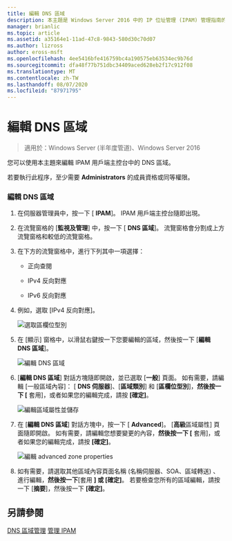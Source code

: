 ```yaml
---
title: 編輯 DNS 區域
description: 本主題是 Windows Server 2016 中的 IP 位址管理 (IPAM) 管理指南的一部分。
manager: brianlic
ms.topic: article
ms.assetid: a35164e1-11ad-47c8-9843-580d30c70d07
ms.author: lizross
author: eross-msft
ms.openlocfilehash: 4ee5416bfe416759bc4a190575eb63534ec9b76d
ms.sourcegitcommit: dfa48f77b751dbc34409aced628eb2f17c912f08
ms.translationtype: MT
ms.contentlocale: zh-TW
ms.lasthandoff: 08/07/2020
ms.locfileid: "87971795"
---
```

# <a name="edit-a-dns-zone"></a>編輯 DNS 區域

>適用於：Windows Server (半年度管道)、Windows Server 2016

您可以使用本主題來編輯 IPAM 用戶端主控台中的 DNS 區域。

若要執行此程序，至少需要 **Administrators** 的成員資格或同等權限。

### <a name="to-edit-a-dns-zone"></a>編輯 DNS 區域

1.  在伺服器管理員中，按一下 [ **IPAM**]。 IPAM 用戶端主控台隨即出現。

2.  在流覽窗格的 [**監視及管理**] 中，按一下 [ **DNS 區域**]。 流覽窗格會分割成上方流覽窗格和較低的流覽窗格。

3.  在下方的流覽窗格中，進行下列其中一項選擇：

    -   正向查閱

    -   IPv4 反向對應

    -   IPv6 反向對應

4.  例如，選取 [IPv4 反向對應]。

    ![選取區欄位型別](../../media/Edit-a-DNS-Zone/ipam_EditZone_01.jpg)

5.  在 [顯示] 窗格中，以滑鼠右鍵按一下您要編輯的區域，然後按一下 [**編輯 DNS 區域**]。

    ![編輯 DNS 區域](../../media/Edit-a-DNS-Zone/ipam_EditZone_02.jpg)

6.  [**編輯 DNS 區域**] 對話方塊隨即開啟，並已選取 [**一般**] 頁面。 如有需要，請編輯 [一般區域內容]： [ **DNS 伺服器**]、[**區域類別**] 和 [**區欄位型別**]，**然後按一下 [** 套用]，或者如果您的編輯完成，請按 **[確定]**。

    ![編輯區域屬性並儲存](../../media/Edit-a-DNS-Zone/ipam_EditZone_03a.jpg)

7.  在 [**編輯 DNS 區域**] 對話方塊中，按一下 [ **Advanced**]。 [**高級**區域屬性] 頁面隨即開啟。 如有需要，請編輯您想要變更的內容，**然後按一下 [** 套用]，或者如果您的編輯完成，請按 **[確定]**。

    ![編輯 advanced zone properties](../../media/Edit-a-DNS-Zone/ipam_EditZone_04a.jpg)

8.  如有需要，請選取其他區域內容頁面名稱 (名稱伺服器、SOA、區域轉送) 、進行編輯，**然後按一下**[套用 **] 或 [確定]**。 若要檢查您所有的區域編輯，請按一下 [**摘要**]，然後按一下 **[確定]**。

## <a name="see-also"></a>另請參閱
[DNS 區域管理](DNS-Zone-Management.md) 
[管理 IPAM](Manage-IPAM.md)



